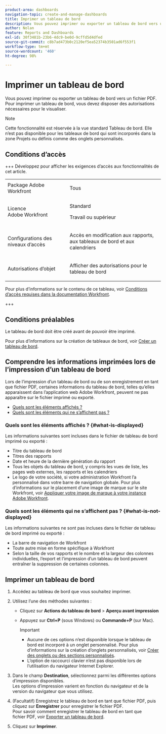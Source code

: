 ```yaml
---
product-area: dashboards
navigation-topic: create-and-manage-dashboards
title: Imprimer un tableau de bord
description: Vous pouvez imprimer ou exporter un tableau de bord vers un fichier PDF. Pour imprimer un tableau de bord, vous devez disposer des autorisations nécessaires pour le visualiser.
author: Nolan
feature: Reports and Dashboards
exl-id: 30f3481b-23b6-4dc9-be0d-9cffd5d4dfed
source-git-commit: c8b7ad473b0c2120ef5ea52374b3501ad6f553f1
workflow-type: tm+mt
source-wordcount: '460'
ht-degree: 98%

---
```


# Imprimer un tableau de bord

<!-- Audited: 1/2025 -->

Vous pouvez imprimer ou exporter un tableau de bord vers un fichier PDF. Pour imprimer un tableau de bord, vous devez disposer des autorisations nécessaires pour le visualiser.

>[!NOTE]
>
>Cette fonctionnalité est réservée à la vue standard Tableau de bord. Elle n’est pas disponible pour les tableaux de bord qui sont incorporés dans la zone Projets ou définis comme des onglets personnalisés.

## Conditions d’accès

+++ Développez pour afficher les exigences d’accès aux fonctionnalités de cet article. 

<table style="table-layout:auto"> 
 <col> 
 <col> 
 <tbody> 
  <tr> 
   <td role="rowheader">Package Adobe Workfront</td> 
   <td> <p>Tous</p> </td> 
  </tr> 
  <tr> 
   <td role="rowheader">Licence Adobe Workfront</td> 
   <td> 
      <p>Standard</p>
      <p>Travail ou supérieur</p>
   </td> 
  </tr> 
  <tr> 
   <td role="rowheader">Configurations des niveaux d’accès</td> 
   <td> <p>Accès en modification aux rapports, aux tableaux de bord et aux calendriers</p></td> 
  </tr>  
  <tr> 
   <td role="rowheader">Autorisations d’objet</td> 
   <td> <p>Afficher des autorisations pour le tableau de bord</p> </td> 
  </tr> 
 </tbody> 
</table>

Pour plus d’informations sur le contenu de ce tableau, voir [Conditions d’accès requises dans la documentation Workfront](/help/quicksilver/administration-and-setup/add-users/access-levels-and-object-permissions/access-level-requirements-in-documentation.md).

+++

## Conditions préalables

Le tableau de bord doit être créé avant de pouvoir être imprimé.

Pour plus d’informations sur la création de tableaux de bord, voir [Créer un tableau de bord](../../../reports-and-dashboards/dashboards/creating-and-managing-dashboards/create-dashboard.md).

## Comprendre les informations imprimées lors de l’impression d’un tableau de bord

Lors de l’impression d’un tableau de bord ou de son enregistrement en tant que fichier PDF, certaines informations du tableau de bord, telles qu’elles apparaissent dans l’application web Adobe Workfront, peuvent ne pas apparaître sur le fichier imprimé ou exporté.

* [Quels sont les éléments affichés ?](#what-is-displayed)
* [Quels sont les éléments qui ne s’affichent pas ?](#what-is-not-displayed)

### Quels sont les éléments affichés ? {#what-is-displayed}

Les informations suivantes sont incluses dans le fichier de tableau de bord imprimé ou exporté :

* Titre du tableau de bord
* Titres des rapports
* Date et heure de la dernière génération du rapport
* Tous les objets du tableau de bord, y compris les vues de liste, les pages web externes, les rapports et les calendriers
* Le logo de votre société, si votre administration Workfront l’a personnalisé dans votre barre de navigation globale. Pour plus d’informations sur le placement d’une image de marque sur le site Workfront, voir [Appliquer votre image de marque à votre instance Adobe Workfront](../../../administration-and-setup/customize-workfront/brand-workfront/brand-your-workfront-instance.md).

### Quels sont les éléments qui ne s’affichent pas ? {#what-is-not-displayed}

Les informations suivantes ne sont pas incluses dans le fichier de tableau de bord imprimé ou exporté :

* La barre de navigation de Workfront
* Toute autre mise en forme spécifique à Workfront
* Selon la taille de vos rapports et le nombre et la largeur des colonnes individuelles, l’export et l’impression d’un tableau de bord peuvent entraîner la suppression de certaines colonnes.

## Imprimer un tableau de bord

1. Accédez au tableau de bord que vous souhaitez imprimer.
1. Utilisez l’une des méthodes suivantes :

   * Cliquez sur **Actions du tableau de bord** > **Aperçu avant impression**

   * Appuyez sur **Ctrl+P** (sous Windows) ou **Commande+P** (sur Mac).

     >[!IMPORTANT]
     >
     >* Aucune de ces options n’est disponible lorsque le tableau de bord est incorporé à un onglet personnalisé. Pour plus d’informations sur la création d’onglets personnalisés, voir [Créer des onglets ou des sections personnalisés](../../../workfront-basics/manage-your-account-and-profile/configuring-your-user-profile/create-custom-tabs.md).
     >* L’option de raccourci clavier n’est pas disponible lors de l’utilisation du navigateur Internet Explorer.

1. Dans le champ **Destination**, sélectionnez parmi les différentes options d’impression disponibles.\
   Les options d’impression varient en fonction du navigateur et de la version du navigateur que vous utilisez.

1. (Facultatif) Enregistrez le tableau de bord en tant que fichier PDF, puis cliquez sur **Enregistrer** pour enregistrer le fichier PDF.\
   Pour savoir comment enregistrer le tableau de bord en tant que fichier PDF, voir [Exporter un tableau de bord](../../../reports-and-dashboards/dashboards/creating-and-managing-dashboards/export-dashboard.md).

1. Cliquez sur **Imprimer**.
